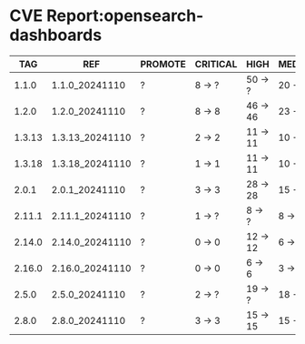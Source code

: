 # CVE Report:opensearch-dashboards
|  TAG   |       REF       | PROMOTE | CRITICAL |   HIGH   |  MEDIUM  |  LOW   | UNKNOWN |
|--------|-----------------|---------|----------|----------|----------|--------|---------|
| 1.1.0  | 1.1.0_20241110  | ?       | 8 -> ?   | 50 -> ?  | 20 -> ?  | 6 -> ? | 0 -> ?  |
| 1.2.0  | 1.2.0_20241110  | ?       | 8 -> 8   | 46 -> 46 | 23 -> 21 | 6 -> 6 | 0 -> 0  |
| 1.3.13 | 1.3.13_20241110 | ?       | 2 -> 2   | 11 -> 11 | 10 -> 8  | 4 -> 4 | 0 -> 0  |
| 1.3.18 | 1.3.18_20241110 | ?       | 1 -> 1   | 11 -> 11 | 10 -> 8  | 3 -> 3 | 0 -> 0  |
| 2.0.1  | 2.0.1_20241110  | ?       | 3 -> 3   | 28 -> 28 | 15 -> 13 | 3 -> 3 | 0 -> 0  |
| 2.11.1 | 2.11.1_20241110 | ?       | 1 -> ?   | 8 -> ?   | 8 -> ?   | 1 -> ? | 0 -> ?  |
| 2.14.0 | 2.14.0_20241110 | ?       | 0 -> 0   | 12 -> 12 | 6 -> 4   | 1 -> 1 | 0 -> 0  |
| 2.16.0 | 2.16.0_20241110 | ?       | 0 -> 0   | 6 -> 6   | 3 -> 1   | 1 -> 1 | 0 -> 0  |
| 2.5.0  | 2.5.0_20241110  | ?       | 2 -> ?   | 19 -> ?  | 18 -> ?  | 1 -> ? | 0 -> ?  |
| 2.8.0  | 2.8.0_20241110  | ?       | 3 -> 3   | 15 -> 15 | 15 -> 13 | 3 -> 3 | 0 -> 0  |
